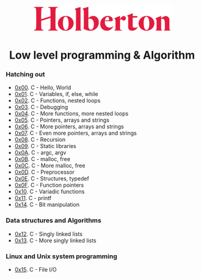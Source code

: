 <div align=center>  
    <img  
    style="text-align:center"  
    src="https://raw.githubusercontent.com/coding-max/hbtn_config/main/assets/hbtn_logo_low.png"  
    alt="Holberton School"/>  
    <h1 align="center"> Low level programming & Algorithm </h1>  
</div>

### Hatching out  

- [0x00](https://github.com/coding-max/holbertonschool-low_level_programming/tree/main/0x00-hello_world). C - Hello, World  
- [0x01](https://github.com/coding-max/holbertonschool-low_level_programming/tree/main/0x01-variables_if_else_while). C - Variables, if, else, while  
- [0x02](https://github.com/coding-max/holbertonschool-low_level_programming/tree/main/0x02-functions_nested_loops). C - Functions, nested loops  
- [0x03](https://github.com/coding-max/holbertonschool-low_level_programming/tree/main/0x03-debugging). C - Debugging  
- [0x04](https://github.com/coding-max/holbertonschool-low_level_programming/tree/main/0x04-more_functions_nested_loops). C - More functions, more nested loops  
- [0x05](https://github.com/coding-max/holbertonschool-low_level_programming/tree/main/0x05-pointers_arrays_strings). C - Pointers, arrays and strings  
- [0x06](https://github.com/coding-max/holbertonschool-low_level_programming/tree/main/0x06-pointers_arrays_strings). C - More pointers, arrays and strings  
- [0x07](https://github.com/coding-max/holbertonschool-low_level_programming/tree/main/0x07-pointers_arrays_strings). C - Even more pointers, arrays and strings  
- [0x08](https://github.com/coding-max/holbertonschool-low_level_programming/tree/main/0x08-recursion). C - Recursion  
- [0x09](https://github.com/coding-max/holbertonschool-low_level_programming/tree/main/0x09-static_libraries). C - Static libraries  
- [0x0A](https://github.com/coding-max/holbertonschool-low_level_programming/tree/main/0x0A-argc_argv). C - argc, argv  
- [0x0B](https://github.com/coding-max/holbertonschool-low_level_programming/tree/main/0x0B-malloc_free). C - malloc, free  
- [0x0C](https://github.com/coding-max/holbertonschool-low_level_programming/tree/main/0x0C-more_malloc_free). C - More malloc, free  
- [0x0D](https://github.com/coding-max/holbertonschool-low_level_programming/tree/main/0x0D-preprocessor). C - Preprocessor  
- [0x0E](https://github.com/coding-max/holbertonschool-low_level_programming/tree/main/0x0E-structures_typedef). C - Structures, typedef  
- [0x0F](https://github.com/coding-max/holbertonschool-low_level_programming/tree/main/0x0F-function_pointers). C - Function pointers  
- [0x10](https://github.com/coding-max/holbertonschool-low_level_programming/tree/main/0x10-variadic_functions). C - Variadic functions  
- [0x11](https://github.com/coding-max/printf). C - printf  
- [0x14](https://github.com/coding-max/holbertonschool-low_level_programming/tree/main/0x14-bit_manipulation). C - Bit manipulation  

### Data structures and Algorithms

- [0x12](https://github.com/coding-max/holbertonschool-low_level_programming/tree/main/0x12-singly_linked_lists). C - Singly linked lists  
- [0x13](https://github.com/coding-max/holbertonschool-low_level_programming/tree/main/0x13-more_singly_linked_lists). C - More singly linked lists  

### Linux and Unix system programming

- [0x15](https://github.com/coding-max/holbertonschool-low_level_programming/tree/main/0x15-file_io). C - File I/O  
